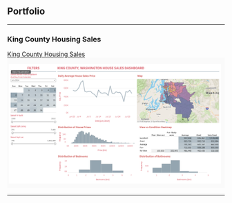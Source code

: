 ## Portfolio

---

### King County Housing Sales

[King County Housing Sales](/project1.md)
<img src="images/1.png?raw=true"/>


---







